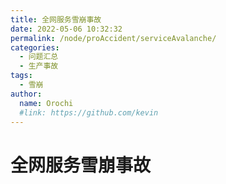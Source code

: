```yaml
---
title: 全网服务雪崩事故
date: 2022-05-06 10:32:32
permalink: /node/proAccident/serviceAvalanche/
categories:
  - 问题汇总
  - 生产事故
tags:
  - 雪崩
author: 
  name: Orochi
  #link: https://github.com/kevin
---
```

# 全网服务雪崩事故
